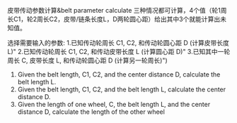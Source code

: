 皮带传动参数计算&belt parameter calculate
三种情况都可计算，4个值（轮1周长C1，轮2周长C2，皮带/链条长度L，D两轮圆心距）给出其中3个就能计算出未知值。

选择需要输入的参数:
1.已知传动轮周长 C1, C2, 和传动轮圆心距 D (计算皮带长度 L)"
2.已知传动轮周长 C1, C2, 和传动皮带长度 L (计算圆心距 D)"
3.已知其中一轮周长 C, 皮带长度 L, 和传动轮圆心距 D (计算另一轮周长)")

1. Given the belt length, C1, C2, and the center distance D, calculate the belt length L.
2. Given the belt length, C1, C2, and the belt length L, calculate the center distance D.
3. Given the length of one wheel, C, the belt length L, and the center distance D, calculate the length of the other wheel
   
